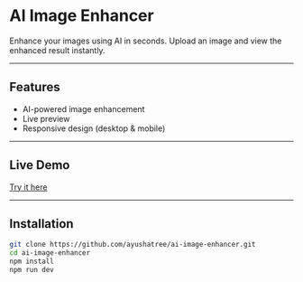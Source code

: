 # AI Image Enhancer

Enhance your images using AI in seconds. Upload an image and view the enhanced result instantly.

---

## Features

- AI-powered image enhancement  
- Live preview  
- Responsive design (desktop & mobile)

---

## Live Demo

[Try it here](https://ai-image-enhancer-rho-topaz.vercel.app/)

---

## Installation

```bash
git clone https://github.com/ayushatree/ai-image-enhancer.git
cd ai-image-enhancer
npm install
npm run dev

